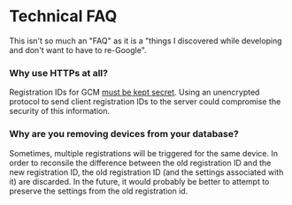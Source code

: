 # Technical FAQ

This isn't so much an "FAQ" as it is a "things I discovered while developing and don't want to have to re-Google".

### Why use HTTPs at all?

Registration IDs for GCM [must be kept secret](http://developer.android.com/google/gcm/gcm.html#key).
Using an unencrypted protocol to send client registration IDs to the server could compromise the security of this
 information.

### Why are you removing devices from your database?

Sometimes, multiple registrations will be triggered for the same device. In order to reconsile the difference between
 the old registration ID and the new registration ID, the old registration ID (and the settings associated with it) are
 discarded. In the future, it would probably be better to attempt to preserve the settings from the old registration
 id.
